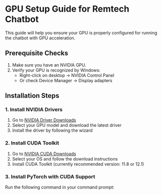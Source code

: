 # GPU Setup Guide for Remtech Chatbot

This guide will help you ensure your GPU is properly configured for running the chatbot with GPU acceleration.

## Prerequisite Checks

1. Make sure you have an NVIDIA GPU.
2. Verify your GPU is recognized by Windows:
   - Right-click on desktop → NVIDIA Control Panel
   - Or check Device Manager → Display adapters

## Installation Steps

### 1. Install NVIDIA Drivers

1. Go to [NVIDIA Driver Downloads](https://www.nvidia.com/Download/index.aspx)
2. Select your GPU model and download the latest driver
3. Install the driver by following the wizard

### 2. Install CUDA Toolkit

1. Go to [NVIDIA CUDA Downloads](https://developer.nvidia.com/cuda-downloads)
2. Select your OS and follow the download instructions
3. Install CUDA Toolkit (currently recommended version: 11.8 or 12.1)

### 3. Install PyTorch with CUDA Support

Run the following command in your command prompt:

